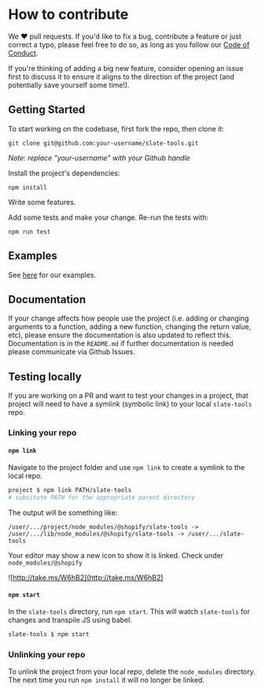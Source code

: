 # How to contribute
We ❤️ pull requests. If you'd like to fix a bug, contribute a feature or
just correct a typo, please feel free to do so, as long as you follow
our [Code of Conduct](https://github.com/Shopify/slate-tools/blob/master/CODE_OF_CONDUCT.md).

If you're thinking of adding a big new feature, consider opening an
issue first to discuss it to ensure it aligns to the direction of the
project (and potentially save yourself some time!).

## Getting Started
To start working on the codebase, first fork the repo, then clone it:
```
git clone git@github.com:your-username/slate-tools.git
```
*Note: replace "your-username" with your Github handle*

Install the project's dependencies:
```
npm install
```

Write some features.

Add some tests and make your change. Re-run the tests with:
```
npm run test
```

## Examples
See [here](https://github.com/Shopify/slate-tools/blob/master/examples) for our examples.

## Documentation
If your change affects how people use the project (i.e. adding or
changing arguments to a function, adding a new function, changing the
return value, etc), please ensure the documentation is also updated to
reflect this. Documentation is in the `README.md` if further documentation is needed please communicate via Github Issues.

## Testing locally

If you are working on a PR and want to test your changes in a project, that project will need to have a symlink (symbolic link) to your local `slate-tools` repo.

### Linking your repo

#### `npm link`

Navigate to the project folder and use `npm link` to create a symlink to the local repo. 

```sh
project $ npm link PATH/slate-tools
# subsitute PATH for the appropriate parent directory
```

The output will be something like:
```
/user/.../project/node_modules/@shopify/slate-tools -> /user/.../lib/node_modules/@shopify/slate-tools -> /user/.../slate-tools
```

Your editor may show a new icon to show it is linked.  Check under `node_modules/@shopify`

![http://take.ms/W6hB2](http://take.ms/W6hB2)

#### `npm start`

In the `slate-tools` directory, run `npm start`.   This will watch `slate-tools` for changes and transpile JS using babel.

```sh
slate-tools $ npm start
```

### Unlinking your repo

To unlink the project from your local repo, delete the `node_modules` directory.  The next time you run `npm install` it will no longer be linked.
